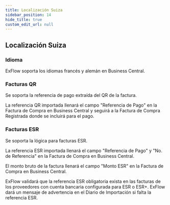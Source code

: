 ```yaml
---
title: Localización Suiza
sidebar_position: 14
hide_title: true
custom_edit_url: null
---
```

## Localización Suiza

### Idioma

ExFlow soporta los idiomas francés y alemán en Business Central.

### Facturas QR

Se soporta la referencia de pago extraída del QR de la factura.

La referencia QR importada llenará el campo "Referencia de Pago" en la Factura de Compra en Business Central y seguirá a la Factura de Compra Registrada donde se incluirá para el pago.

### Facturas ESR

Se soporta la lógica para facturas ESR.

La referencia ESR importada llenará el campo "Referencia de Pago" y "No. de Referencia" en la Factura de Compra en Business Central.

El monto bruto de la factura llenará el campo "Monto ESR" en la Factura de Compra en Business Central.

ExFlow validará que la referencia ESR obligatoria exista en las facturas de los proveedores con cuenta bancaria configurada para ESR o ESR+. ExFlow dará un mensaje de advertencia en el Diario de Importación si falta la referencia ESR.